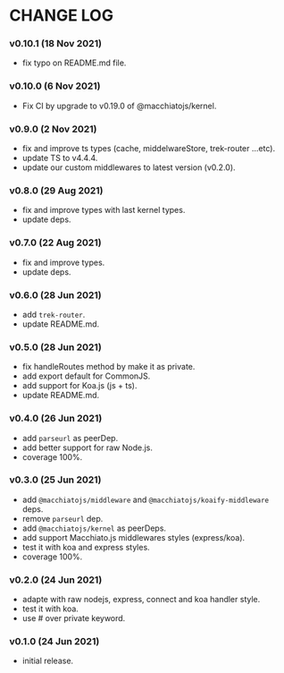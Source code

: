 # CHANGE LOG

### v0.10.1 (18 Nov 2021)

- fix typo on README.md file.

### v0.10.0 (6 Nov 2021)

- Fix CI by upgrade to v0.19.0 of @macchiatojs/kernel.

### v0.9.0 (2 Nov 2021)

- fix and improve ts types (cache, middelwareStore, trek-router ...etc).
- update TS to v4.4.4.
- update our custom middlewares to latest version (v0.2.0).

### v0.8.0 (29 Aug 2021)

- fix and improve types with last kernel types.
- update deps.

### v0.7.0 (22 Aug 2021)

- fix and improve types.
- update deps.

### v0.6.0 (28 Jun 2021)

- add `trek-router`.
- update README.md.

### v0.5.0 (28 Jun 2021)

- fix handleRoutes method by make it as private.
- add export default for CommonJS.
- add support for Koa.js (js + ts).
- update README.md.

### v0.4.0 (26 Jun 2021)

- add `parseurl` as peerDep.
- add better support for raw Node.js.
- coverage 100%.

### v0.3.0 (25 Jun 2021)

- add `@macchiatojs/middleware` and `@macchiatojs/koaify-middleware` deps.
- remove `parseurl` dep.
- add `@macchiatojs/kernel` as peerDeps.
- add support Macchiato.js middlewares styles (express/koa).
- test it with koa and express styles.
- coverage 100%.

### v0.2.0 (24 Jun 2021)

- adapte with raw nodejs, express, connect and koa handler style.
- test it with koa.
- use # over private keyword.

### v0.1.0 (24 Jun 2021)

- initial release.
